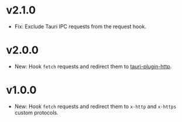 # v2.1.0

- Fix: Exclude Tauri IPC requests from the request hook.

# v2.0.0

- New: Hook `fetch` requests and redirect them to [tauri-plugin-http](https://crates.io/crates/tauri-plugin-http).

# v1.0.0

- New: Hook `fetch` requests and redirect them to `x-http` and `x-https` custom protocols.
